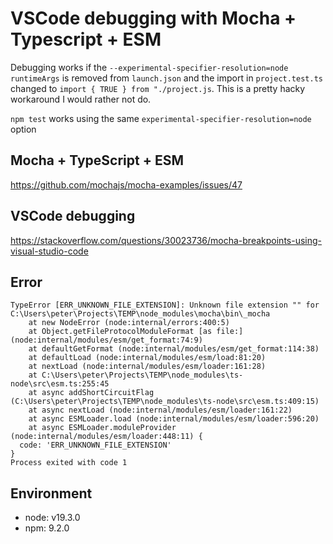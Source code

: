 
# VSCode debugging with Mocha + Typescript + ESM

Debugging works if the `--experimental-specifier-resolution=node` `runtimeArgs` is removed from `launch.json` and the import in `project.test.ts` changed to `import { TRUE } from "./project.js`. This is a pretty hacky workaround I would rather not do.

`npm test` works using the same `experimental-specifier-resolution=node` option

## Mocha + TypeScript + ESM

https://github.com/mochajs/mocha-examples/issues/47

## VSCode debugging

https://stackoverflow.com/questions/30023736/mocha-breakpoints-using-visual-studio-code

## Error

```
TypeError [ERR_UNKNOWN_FILE_EXTENSION]: Unknown file extension "" for C:\Users\peter\Projects\TEMP\node_modules\mocha\bin\_mocha
    at new NodeError (node:internal/errors:400:5)
    at Object.getFileProtocolModuleFormat [as file:] (node:internal/modules/esm/get_format:74:9)
    at defaultGetFormat (node:internal/modules/esm/get_format:114:38)
    at defaultLoad (node:internal/modules/esm/load:81:20)
    at nextLoad (node:internal/modules/esm/loader:161:28)
    at C:\Users\peter\Projects\TEMP\node_modules\ts-node\src\esm.ts:255:45
    at async addShortCircuitFlag (C:\Users\peter\Projects\TEMP\node_modules\ts-node\src\esm.ts:409:15)
    at async nextLoad (node:internal/modules/esm/loader:161:22)
    at async ESMLoader.load (node:internal/modules/esm/loader:596:20)
    at async ESMLoader.moduleProvider (node:internal/modules/esm/loader:448:11) {
  code: 'ERR_UNKNOWN_FILE_EXTENSION'
}
Process exited with code 1
```

## Environment

* node: v19.3.0
* npm: 9.2.0